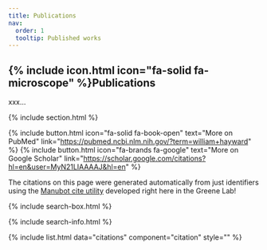 ```yaml
---
title: Publications
nav:
  order: 1
  tooltip: Published works
---
```


## {% include icon.html icon="fa-solid fa-microscope" %}Publications

xxx...

{% include section.html %}

{%
  include button.html
  icon="fa-solid fa-book-open"
  text="More on PubMed"
  link="https://pubmed.ncbi.nlm.nih.gov/?term=william+hayward"
%}
{%
  include button.html
  icon="fa-brands fa-google"
  text="More on Google Scholar"
  link="https://scholar.google.com/citations?hl=en&user=MyN21LIAAAAJ&hl=en"
%}

The citations on this page were generated automatically from just identifiers using the [Manubot cite utility](https://github.com/manubot/manubot#cite) developed right here in the Greene Lab!

{% include search-box.html %}

{% include search-info.html %}

{% include list.html data="citations" component="citation" style="" %}
